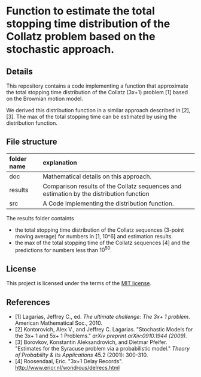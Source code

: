 # Function to estimate the total stopping time distribution of the Collatz problem based on the stochastic approach.

## Details
This repository contains a code implementing a function that approximate the total stopping time distribution of the Collatz (3x+1) problem [1] based on the Brownian motion model.

We derived this distribution function in a similar approach described in [2], [3].
The max of the total stopping time can be estimated by using the distribution function.

## File structure
|folder name|explanation                         |
|:--        |:--                          |
|doc        | Mathematical details on this approach.  |
|results    |Comparison results of the Collatz sequences and estimation by the distribution function|
|src        | A Code implementing the distribution function.|

The results folder containts 
- the total stopping time distribution of the Collatz sequences (3-point moving average) for numbers in [1, 10^6] and estimation results.
- the max of the total stopping time of the Collatz sequences [4] and the predictions for numbers less than $10^50$.

## License
This project is licensed under the terms of the [MIT license](LICENSE.md).

## References
-  [1] Lagarias, Jeffrey C., ed. *The ultimate challenge: The 3x+ 1 problem*. American Mathematical Soc., 2010.
-  [2] Kontorovich, Alex V., and Jeffrey C. Lagarias. "Stochastic Models for the 3x+ 1 and 5x+ 1 Problems." *arXiv preprint arXiv:0910.1944 (2009).*
-  [3] Borovkov, Konstantin Aleksandrovich, and Dietmar Pfeifer. "Estimates for the Syracuse problem via a probabilistic model." *Theory of Probability & Its Applications* 45.2 (2001): 300-310.
-  [4] Roosendaal, Eric. "3x+1 Delay Records". http://www.ericr.nl/wondrous/delrecs.html


